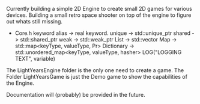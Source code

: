 Currently building a simple 2D Engine to create small 2D games for various devices. Building a small retro space shooter on top of the engine to figure out whats still missing. 

- Core.h keyword alias -> real keyword. 
    unique -> std::unique_ptr<T>
    shared -> std::shared_ptr<T>
    weak -> std::weak_ptr<T>
    List -> std::vector<T>
    Map -> std::map<keyType, valueType, Pr>
    Dictionary -> std::unordered_map<keyType, valueType, hasher>
    LOG("LOGGING TEXT", variable)

The LightYearsEngine folder is the only one need to create a game.
The Folder LightYearsGame is just the Demo game to show the capabilities of the Engine.

Documentation will (probably) be provided in the future.
